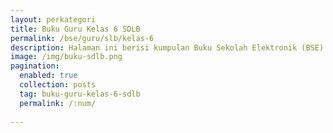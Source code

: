 ```yaml
---
layout: perkategori
title: Buku Guru Kelas 6 SDLB
permalink: /bse/guru/slb/kelas-6
description: Halaman ini berisi kumpulan Buku Sekolah Elektronik (BSE) Buku Guru Satuan Pendidikan SDLB Kelas 6.
image: /img/buku-sdlb.png
pagination: 
  enabled: true
  collection: posts
  tag: buku-guru-kelas-6-sdlb
  permalink: /:num/
  
---
```

